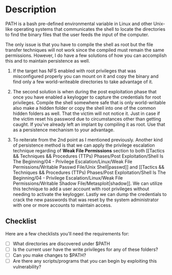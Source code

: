 # Description

PATH is a bash pre-defined environmental variable in Linux and other Unix-like operating systems that communicates the shell to locate the directories to find the binary files that the user feeds the input of the computer.

The only issue is that you have to compile the shell as root but the file transfer techniques will not work since the compiled must remain the same permissions. However, I do have a few solutions of how you can accomplish this and to maintain persistence as well.

1. If the target has NFS enabled with root privileges that was misconfigured properly you can mount on it and copy the binary and find only a few world-writeable directories to take advantage of it.

2. The second solution is when during the post exploitation phase that once you have enabled a keylogger to capture the credentials for root privileges. Compile the shell somewhere safe that is only world-writable also make a hidden folder or copy the shell into one of the common hidden folders as well. That the victim will not notice it. Just in case if the victim reset his password due to circumstances other than getting caught. If you've already left an implant by compiling it as root. Use that as a persistence mechanism to your advantage.

3. To reiterate from the 2nd point as I mentioned previously. Another kind of persistence method is that we can apply the privilege escalation technique regarding of **Weak File Permissions** section to both [[Tactics && Techniques && Procedures (TTPs) Phases/Post Exploitation/Shell Is The Beginning/04 - Privilege Escalation/Linux/Weak File Permissions/Writable Passwd File/Unix Shell|passwd]] and [[Tactics && Techniques && Procedures (TTPs) Phases/Post Exploitation/Shell Is The Beginning/04 - Privilege Escalation/Linux/Weak File Permissions/Writable Shadow File/Metasploit|shadow]]. We can utilize this technique to add a user account with root privileges without needing to activate the keylogger. Lastly we can dump the credentials to crack the new passwords that was reset by the system administrator with one or more accounts to maintain access.

## Checklist

Here are a few checklists you'll need the requirements for:

- [ ] What directories are discovered under $PATH
- [ ] Is the current user have the write privileges for any of these folders?
- [ ] Can you make changes to $PATH?
- [ ] Are there any scripts/programs that you can begin by exploiting this vulnerability?